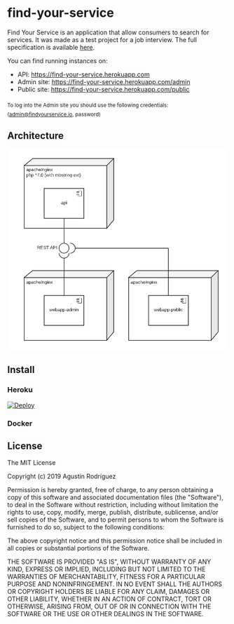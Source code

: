# find-your-service

<!-- Badges -->

Find Your Service is an application that allow consumers to search for services. It was made as a test project for a job interview. The full specification is available [here](docs/FindYourService.com%20-%20Full%202019).

You can find running instances on:

* API: https://find-your-service.herokuapp.com
* Admin site: https://find-your-service.herokuapp.com/admin 
* Public site: https://find-your-service.herokuapp.com/public

<sub>To log into the Admin site you should use the following credentials: (admin@findyourservice.io, password)</sub>

## Architecture

![](docs/diagrams/deployment.png)

## Install

### Heroku

[![Deploy](https://www.herokucdn.com/deploy/button.svg)](https://heroku.com/deploy?template=https://github.com/agurodriguez/find-your-service/tree/master)

### Docker

<!-- TODO -->

## License

The MIT License

Copyright (c) 2019 Agustín Rodríguez

Permission is hereby granted, free of charge, to any person obtaining a copy
of this software and associated documentation files (the "Software"), to deal
in the Software without restriction, including without limitation the rights
to use, copy, modify, merge, publish, distribute, sublicense, and/or sell
copies of the Software, and to permit persons to whom the Software is
furnished to do so, subject to the following conditions:

The above copyright notice and this permission notice shall be included in
all copies or substantial portions of the Software.

THE SOFTWARE IS PROVIDED "AS IS", WITHOUT WARRANTY OF ANY KIND, EXPRESS OR
IMPLIED, INCLUDING BUT NOT LIMITED TO THE WARRANTIES OF MERCHANTABILITY,
FITNESS FOR A PARTICULAR PURPOSE AND NONINFRINGEMENT. IN NO EVENT SHALL THE
AUTHORS OR COPYRIGHT HOLDERS BE LIABLE FOR ANY CLAIM, DAMAGES OR OTHER
LIABILITY, WHETHER IN AN ACTION OF CONTRACT, TORT OR OTHERWISE, ARISING FROM,
OUT OF OR IN CONNECTION WITH THE SOFTWARE OR THE USE OR OTHER DEALINGS IN
THE SOFTWARE.
